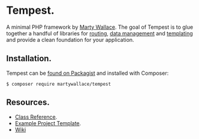 # Tempest.

A minimal PHP framework by [Marty Wallace](http://martywallace.com). The goal of Tempest is to glue together a handful of libraries for [routing](https://github.com/nikic/FastRoute), [data management](https://github.com/vlucas/spot2) and [templating](https://github.com/twigphp/Twig) and provide a clean foundation for your application.

## Installation.

Tempest can be [found on Packagist](https://packagist.org/packages/martywallace/tempest) and installed with Composer:

	$ composer require martywallace/tempest

## Resources.

* [Class Reference](http://reference.tempest.martywallace.com).
* [Example Project Template](https://github.com/MartyWallace/tempest-template).
* [Wiki](https://github.com/MartyWallace/Tempest/wiki)